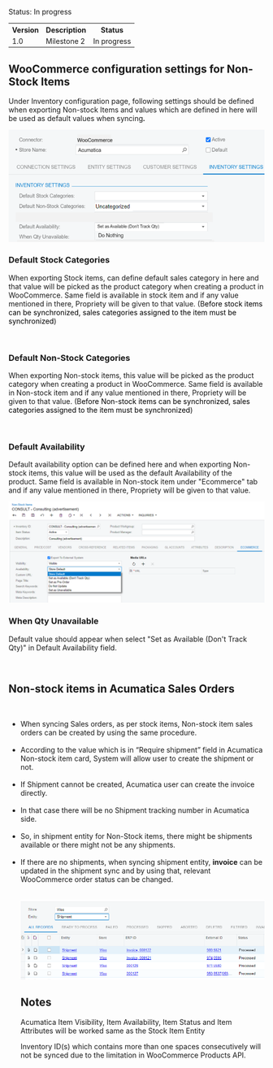 <p>Status: In progress</p>
<table>
<tbody>
<tr>
<th>Version</th>
<th>Description</th>
<th>Status</th></tr>
<tr>
<td>1.0</td>
<td>Milestone 2</td>
<td>In progress</td></tr></tbody></table>
<h2>WooCommerce configuration settings for Non-Stock Items</h2>
<p>Under Inventory configuration page, following settings should be defined when exporting Non-stock Items and values which are defined in here will be used as default values when syncing<strong><em>.</em></strong></p>

![Screenshot](/Specifications/Spec%20Images/NonStock1.png)

<h3>Default Stock Categories</h3>
<p>When exporting Stock items, can define default sales category in here and that value will be picked as the product category when creating a product in WooCommerce.&nbsp;Same field is available in stock item and if any value mentioned in there, Propriety will be given to that value. (B<span style="color: rgb(0,0,0);">efore stock items can be synchronized, sales categories assigned to the item must be synchronized</span>)</p>
<p>&nbsp;</p>
<h3><strong>Default Non-Stock Categories</strong></h3>
<p>When exporting Non-stock items, this value will be picked as the product category when creating a product in WooCommerce.&nbsp;Same field is available in Non-stock item and if any value mentioned in there, Propriety will be given to that value. (B<span style="color: rgb(0,0,0);">efore Non-stock items can be synchronized, sales categories assigned to the item must be synchronized</span>)</p>
<p>&nbsp;</p>
<h3>Default Availability</h3>
<p>Default availability option can be defined here and when exporting Non-stock items, this value will be used as the default Availability of the product.&nbsp;Same field is available in Non-stock item under &quot;Ecommerce&quot; tab and if any value mentioned in there, Propriety will be given to that value.</p>

![Screenshot](/Specifications/Spec%20Images/NonStock2.png)

<h3>When Qty Unavailable</h3>
<p>Default value should appear when select &quot;Set as Available (Don't Track Qty)&quot; in Default Availability field.</p>
<p>&nbsp;</p>
<h2>Non-stock items in Acumatica Sales Orders</h2>
<p>&nbsp;</p>
<ul>
<li>When syncing Sales orders, as per stock items, Non-stock item sales orders can be created by using the same procedure.<br /><br /></li>
<li>According to the value which is in &ldquo;Require shipment&rdquo; field in Acumatica Non-stock item card, System will allow user to create the shipment or not.<br /><br /></li>
<li>If Shipment cannot be created, Acumatica user can create the invoice directly.<br /><br /></li>
<li>In that case there will be no Shipment tracking number in Acumatica side.<br /><br /></li>
<li>So, in shipment entity for Non-Stock items, there might be shipments available or there might not be any shipments.<br /><br /></li>
<li>If there are no shipments, when syncing shipment entity, <strong>invoice</strong> can be updated in the shipment sync and by using that, relevant WooCommerce order status can be changed.<br /><br />
  
  ![Screenshot](/Specifications/Spec%20Images/NonStock3.png)
  
<h2><strong>Notes</strong></h2>
<p>Acumatica Item Visibility,&nbsp;Item Availability,&nbsp;Item Status and&nbsp;Item Attributes will be worked same as the Stock Item Entity</p>
  
<p>Inventory ID(s) which contains more than one spaces consecutively will not be synced due to the limitation in WooCommerce Products API.</P?


